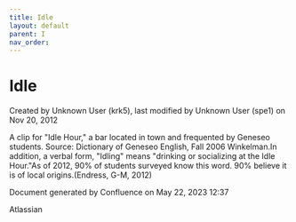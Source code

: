 ```yaml
---
title: Idle
layout: default
parent: I
nav_order:
---
```


# Idle

Created by  Unknown User (krk5), last modified by  Unknown User (spe1) on Nov 20, 2012

A clip for &quot;Idle Hour,&quot; a bar located in town and frequented by Geneseo students. Source: Dictionary of Geneseo English, Fall 2006 Winkelman.In addition, a verbal form, &quot;Idling&quot; means &quot;drinking or socializing at the Idle Hour.&quot;As of 2012, 90% of students surveyed know this word. 90% believe it is of local origins.(Endress, G-M, 2012)

Document generated by Confluence on May 22, 2023 12:37

Atlassian
